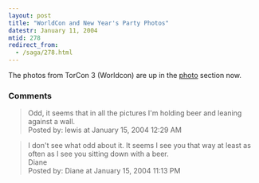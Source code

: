 ```yaml
---
layout: post
title: "WorldCon and New Year's Party Photos"
datestr: January 11, 2004
mtid: 278
redirect_from:
  - /saga/278.html
---
```


The photos from TorCon 3 (Worldcon) are up in the <a href="../photo/worldcon2003/index.html" title="Munged Photo Galleries">photo</a> section now.

### Comments

<blockquote>
Odd, it seems that in all the pictures I'm holding beer and leaning against a wall.
<div class="comment-meta">Posted by: lewis at January 15, 2004 12:29 AM</div> </blockquote>

<blockquote>
I don't see what odd about it. It seems I see you that way at least as often as I see you sitting down with a beer.<br />
Diane
<div class="comment-meta">Posted by: Diane at January 15, 2004 11:13 PM</div> </blockquote>

